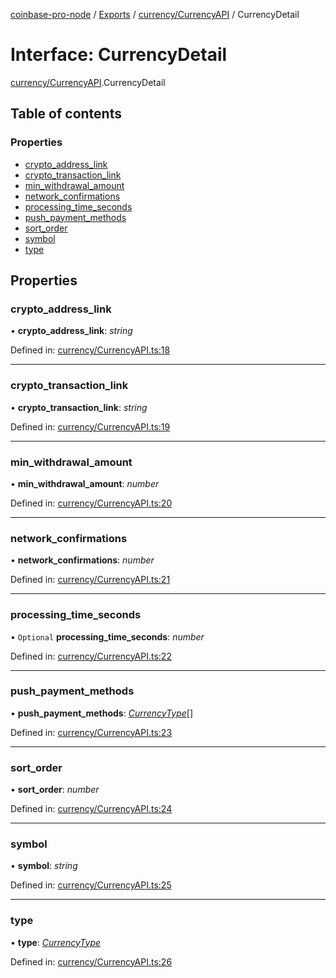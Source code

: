 [coinbase-pro-node](../README.md) / [Exports](../modules.md) / [currency/CurrencyAPI](../modules/currency_currencyapi.md) / CurrencyDetail

# Interface: CurrencyDetail

[currency/CurrencyAPI](../modules/currency_currencyapi.md).CurrencyDetail

## Table of contents

### Properties

- [crypto\_address\_link](currency_currencyapi.currencydetail.md#crypto_address_link)
- [crypto\_transaction\_link](currency_currencyapi.currencydetail.md#crypto_transaction_link)
- [min\_withdrawal\_amount](currency_currencyapi.currencydetail.md#min_withdrawal_amount)
- [network\_confirmations](currency_currencyapi.currencydetail.md#network_confirmations)
- [processing\_time\_seconds](currency_currencyapi.currencydetail.md#processing_time_seconds)
- [push\_payment\_methods](currency_currencyapi.currencydetail.md#push_payment_methods)
- [sort\_order](currency_currencyapi.currencydetail.md#sort_order)
- [symbol](currency_currencyapi.currencydetail.md#symbol)
- [type](currency_currencyapi.currencydetail.md#type)

## Properties

### crypto\_address\_link

• **crypto\_address\_link**: *string*

Defined in: [currency/CurrencyAPI.ts:18](https://github.com/bennycode/coinbase-pro-node/blob/e63aeae/src/currency/CurrencyAPI.ts#L18)

___

### crypto\_transaction\_link

• **crypto\_transaction\_link**: *string*

Defined in: [currency/CurrencyAPI.ts:19](https://github.com/bennycode/coinbase-pro-node/blob/e63aeae/src/currency/CurrencyAPI.ts#L19)

___

### min\_withdrawal\_amount

• **min\_withdrawal\_amount**: *number*

Defined in: [currency/CurrencyAPI.ts:20](https://github.com/bennycode/coinbase-pro-node/blob/e63aeae/src/currency/CurrencyAPI.ts#L20)

___

### network\_confirmations

• **network\_confirmations**: *number*

Defined in: [currency/CurrencyAPI.ts:21](https://github.com/bennycode/coinbase-pro-node/blob/e63aeae/src/currency/CurrencyAPI.ts#L21)

___

### processing\_time\_seconds

• `Optional` **processing\_time\_seconds**: *number*

Defined in: [currency/CurrencyAPI.ts:22](https://github.com/bennycode/coinbase-pro-node/blob/e63aeae/src/currency/CurrencyAPI.ts#L22)

___

### push\_payment\_methods

• **push\_payment\_methods**: [*CurrencyType*](../enums/currency_currencyapi.currencytype.md)[]

Defined in: [currency/CurrencyAPI.ts:23](https://github.com/bennycode/coinbase-pro-node/blob/e63aeae/src/currency/CurrencyAPI.ts#L23)

___

### sort\_order

• **sort\_order**: *number*

Defined in: [currency/CurrencyAPI.ts:24](https://github.com/bennycode/coinbase-pro-node/blob/e63aeae/src/currency/CurrencyAPI.ts#L24)

___

### symbol

• **symbol**: *string*

Defined in: [currency/CurrencyAPI.ts:25](https://github.com/bennycode/coinbase-pro-node/blob/e63aeae/src/currency/CurrencyAPI.ts#L25)

___

### type

• **type**: [*CurrencyType*](../enums/currency_currencyapi.currencytype.md)

Defined in: [currency/CurrencyAPI.ts:26](https://github.com/bennycode/coinbase-pro-node/blob/e63aeae/src/currency/CurrencyAPI.ts#L26)
